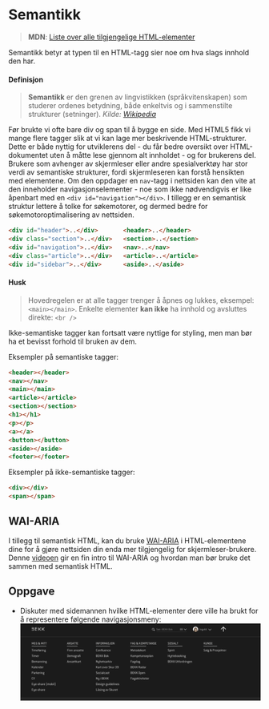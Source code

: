 # Semantikk

> **MDN**: [Liste over alle tilgjengelige HTML-elementer](https://developer.mozilla.org/en/docs/Web/HTML/Element)

Semantikk betyr at typen til en HTML-tagg sier noe om hva slags innhold den har.

#### Definisjon
> **Semantikk** er den grenen av lingvistikken (språkvitenskapen) som studerer ordenes betydning, både enkeltvis og i sammenstilte strukturer (setninger).
*Kilde: [Wikipedia](https://no.wikipedia.org/wiki/Semantikk)*

Før brukte vi ofte bare div og span til å bygge en side. Med HTML5 fikk vi mange flere tagger slik at vi kan lage mer beskrivende HTML-strukturer. Dette er både nyttig for utviklerens del - du får bedre oversikt over HTML-dokumentet uten å måtte lese gjennom alt innholdet - og for brukerens del. Brukere som avhenger av skjermleser eller andre spesialverktøy har stor verdi av semantiske strukturer, fordi skjermleseren kan forstå hensikten med elementene. Om den oppdager en `nav`-tagg i nettsiden kan den vite at den inneholder navigasjonselementer - noe som ikke nødvendigvis er like åpenbart med en `<div id="navigation"></div>`. I tillegg er en semantisk struktur lettere å tolke for søkemotorer, og dermed bedre for søkemotoroptimalisering av nettsiden.

```html
<div id="header">..</div>       <header>..</header>
<div class="section">..</div>   <section>..</section>
<div id="navigation">..</div>   <nav>..</nav>
<div class="article">..</div>   <article>..</article>
<div id="sidebar">..</div>      <aside>..</aside>
```

#### Husk
> Hovedregelen er at alle tagger trenger å åpnes og lukkes, eksempel: `<main></main>`. Enkelte elementer **kan ikke** ha innhold og avsluttes direkte: `<br />`

Ikke-semantiske tagger kan fortsatt være nyttige for styling, men man bør ha et bevisst forhold til bruken av dem.

Eksempler på semantiske tagger:
```html
<header></header>
<nav></nav>
<main></main>
<article></article>
<section></section>
<h1></h1>
<p></p>
<a></a>
<button></button>
<aside></aside>
<footer></footer>
```

Eksempler på ikke-semantiske tagger:
```html
<div></div>
<span></span>
```

## WAI-ARIA
I tillegg til semantisk HTML, kan du bruke [WAI-ARIA](https://en.wikipedia.org/wiki/WAI-ARIA) i HTML-elementene dine for å gjøre nettsiden din enda mer tilgjengelig for skjermleser-brukere. Denne [videoen](https://egghead.io/lessons/html-5-intro-to-aria) gir en fin intro til WAI-ARIA og hvordan man bør bruke det sammen med semantisk HTML.

## Oppgave
* Diskuter med sidemannen hvilke HTML-elementer dere ville ha brukt for å representere følgende navigasjonsmeny:
![Navigasjonsmeny på forside.bekk.no](../resources/nav-html.png)
